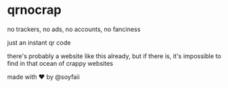 # qrnocrap

no trackers, no ads, no accounts, no fanciness

just an instant qr code

there's probably a website like this already, but if there is, it's impossible to find in that ocean of crappy websites

made with ❤️ by @soyfaii
